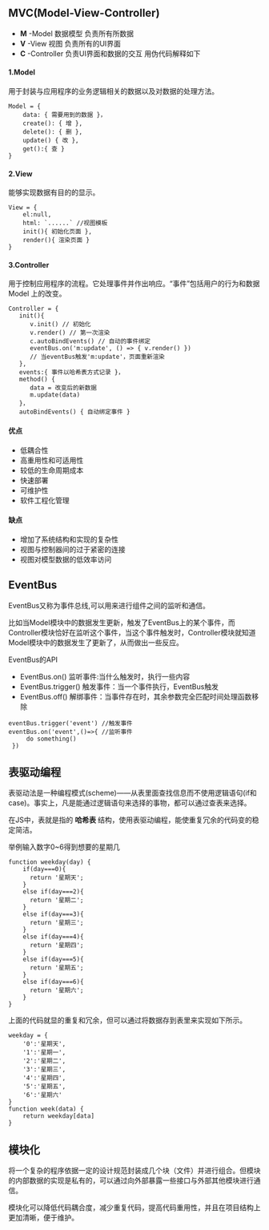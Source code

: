 ## MVC(Model-View-Controller)

* **M** -Model 数据模型 负责所有所数据
* **V** -View 视图 负责所有的UI界面
* **C** -Controller 负责UI界面和数据的交互
用伪代码解释如下

#### 1.Model

用于封装与应用程序的业务逻辑相关的数据以及对数据的处理方法。

```
Model = {
    data: { 需要用到的数据 }，
    create(): { 增 },
    delete(): { 删 },
    update() { 改 },
    get():{ 查 }
}
```

#### 2.View

能够实现数据有目的的显示。

```
View = {
    el:null,
    html: `......` //视图模板
    init(){ 初始化页面 },
    render(){ 渲染页面 }
}
```

#### 3.Controller

用于控制应用程序的流程。它处理事件并作出响应。“事件”包括用户的行为和数据 Model 上的改变。

```
Controller = {
   init(){
      v.init() // 初始化
      v.render() // 第一次渲染
      c.autoBindEvents() // 自动的事件绑定
      eventBus.on('m:update', () => { v.render() })
      // 当eventBus触发'm:update'，页面重新渲染
   },
   events:{ 事件以哈希表方式记录 }，
   method() {
      data = 改变后的新数据
      m.update(data)
   }，
   autoBindEvents() { 自动绑定事件 }
```

#### 优点

* 低耦合性
* 高重用性和可适用性
* 较低的生命周期成本
* 快速部署
* 可维护性
* 软件工程化管理

#### 缺点

* 增加了系统结构和实现的复杂性
* 视图与控制器间的过于紧密的连接
* 视图对模型数据的低效率访问

## EventBus

EventBus又称为事件总线,可以用来进行组件之间的监听和通信。

比如当Model模块中的数据发生更新，触发了EventBus上的某个事件，而Controller模块恰好在监听这个事件，当这个事件触发时，Controller模块就知道Model模块中的数据发生了更新了，从而做出一些反应。

EventBus的API

* EventBus.on() 监听事件:当什么触发时，执行一些内容
* EventBus.trigger() 触发事件：当一个事件执行，EventBus触发
* EventBus.off() 解绑事件：当事件存在时，其余参数完全匹配时间处理函数移除

```
eventBus.trigger('event') //触发事件
eventBus.on('event',()=>{ //监听事件
     do something()
 })
```

## 表驱动编程

表驱动法是一种编程模式(scheme)——从表里面查找信息而不使用逻辑语句(if和case)。事实上，凡是能通过逻辑语句来选择的事物，都可以通过查表来选择。

在JS中，表就是指的 **哈希表** 结构，使用表驱动编程，能使重复冗余的代码变的稳定简洁。

举例输入数字0~6得到想要的星期几

```
function weekday(day) {
    if(day===0){
  	  return '星期天';
    }
    else if(day===2){
  	  return '星期二';
    }
    else if(day===3){
  	  return '星期三';
    }
    else if(day===4){
  	  return '星期四';
    }
    else if(day===5){
  	  return '星期五';
    }
    else if(day===6){
  	  return '星期六';
    }
}
```

上面的代码就显的重复和冗余，但可以通过将数据存到表里来实现如下所示。

```
weekday = {
    '0':'星期天',
    '1':'星期一',
    '2':'星期二',
    '3':'星期三',
    '4':'星期四',
    '5':'星期五',
    '6':'星期六'
}
function week(data) {
    return weekday[data]
}
```

## 模块化

将一个复杂的程序依据一定的设计规范封装成几个块（文件）并进行组合。但模块的内部数据的实现是私有的，可以通过向外部暴露一些接口与外部其他模块进行通信。

模块化可以降低代码耦合度，减少重复代码，提高代码重用性，并且在项目结构上更加清晰，便于维护。

